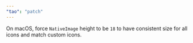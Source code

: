 ```yaml
---
"tao": "patch"
---
```


On macOS, force `NativeImage` height to be `18` to have consistent size for all icons and match custom icons.
